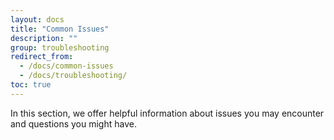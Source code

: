 ```yaml
---
layout: docs
title: "Common Issues"
description: ""
group: troubleshooting
redirect_from:
  - /docs/common-issues
  - /docs/troubleshooting/
toc: true
---
```

In this section, we offer helpful information about issues you may encounter and questions you might have.

